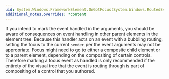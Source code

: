```yaml
---
uid: System.Windows.FrameworkElement.OnGotFocus(System.Windows.RoutedEventArgs)
additional_notes.overrides: *content
---
```


<p>If you intend to mark the event handled in the arguments, you should be aware of consequences on event handling in other parent elements in the element tree. Because this handler acts on an event with a bubbling routing, setting the focus to the current <code>sender</code> per the event arguments may not be appropriate. Focus might need to go to either a composite child element or to a parent element, depending on the compositing of certain controls. Therefore marking a focus event as handled is only recommended if the entirety of the visual tree that the event is routing through is part of compositing of a control that you authored.</p>


